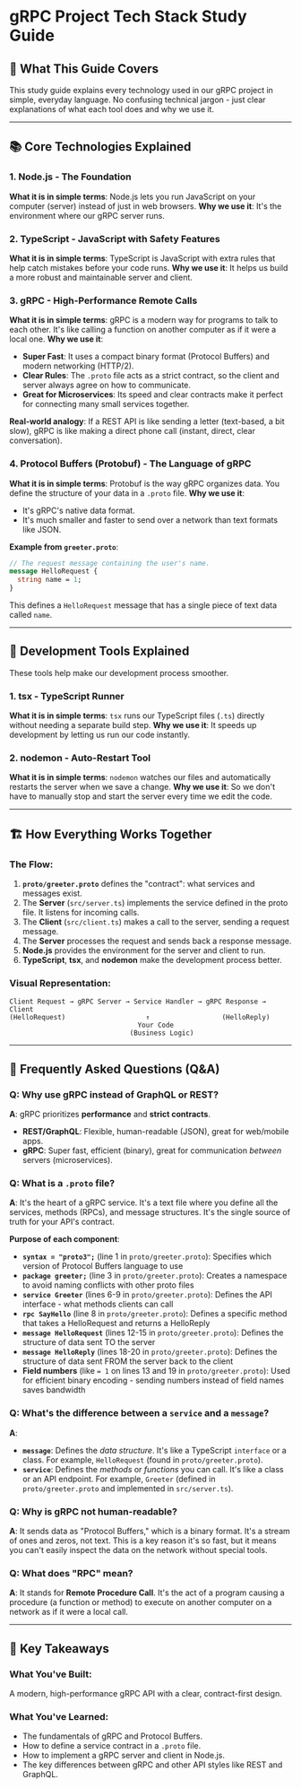 # gRPC Project Tech Stack Study Guide

## 🎯 What This Guide Covers

This study guide explains every technology used in our gRPC project in simple, everyday language. No confusing technical jargon - just clear explanations of what each tool does and why we use it.

---

## 📚 Core Technologies Explained

### 1. **Node.js** - The Foundation
**What it is in simple terms**: Node.js lets you run JavaScript on your computer (server) instead of just in web browsers.
**Why we use it**: It's the environment where our gRPC server runs.

### 2. **TypeScript** - JavaScript with Safety Features
**What it is in simple terms**: TypeScript is JavaScript with extra rules that help catch mistakes before your code runs.
**Why we use it**: It helps us build a more robust and maintainable server and client.

### 3. **gRPC** - High-Performance Remote Calls
**What it is in simple terms**: gRPC is a modern way for programs to talk to each other. It's like calling a function on another computer as if it were a local one.
**Why we use it**:
- **Super Fast**: It uses a compact binary format (Protocol Buffers) and modern networking (HTTP/2).
- **Clear Rules**: The `.proto` file acts as a strict contract, so the client and server always agree on how to communicate.
- **Great for Microservices**: Its speed and clear contracts make it perfect for connecting many small services together.

**Real-world analogy**: If a REST API is like sending a letter (text-based, a bit slow), gRPC is like making a direct phone call (instant, direct, clear conversation).

### 4. **Protocol Buffers (Protobuf)** - The Language of gRPC
**What it is in simple terms**: Protobuf is the way gRPC organizes data. You define the structure of your data in a `.proto` file.
**Why we use it**:
- It's gRPC's native data format.
- It's much smaller and faster to send over a network than text formats like JSON.

**Example from `greeter.proto`**:
```protobuf
// The request message containing the user's name.
message HelloRequest {
  string name = 1;
}
```
This defines a `HelloRequest` message that has a single piece of text data called `name`.

---

## 🔧 Development Tools Explained

These tools help make our development process smoother.

### 1. **tsx** - TypeScript Runner
**What it is in simple terms**: `tsx` runs our TypeScript files (`.ts`) directly without needing a separate build step.
**Why we use it**: It speeds up development by letting us run our code instantly.

### 2. **nodemon** - Auto-Restart Tool
**What it is in simple terms**: `nodemon` watches our files and automatically restarts the server when we save a change.
**Why we use it**: So we don't have to manually stop and start the server every time we edit the code.

---

## 🏗️ How Everything Works Together

### The Flow:
1. **`proto/greeter.proto`** defines the "contract": what services and messages exist.
2. The **Server** (`src/server.ts`) implements the service defined in the proto file. It listens for incoming calls.
3. The **Client** (`src/client.ts`) makes a call to the server, sending a request message.
4. The **Server** processes the request and sends back a response message.
5. **Node.js** provides the environment for the server and client to run.
6. **TypeScript**, **tsx**, and **nodemon** make the development process better.

### Visual Representation:
```
Client Request → gRPC Server → Service Handler → gRPC Response → Client
(HelloRequest)                    ↑                  (HelloReply)
                                Your Code
                              (Business Logic)
```

---

## 🤔 Frequently Asked Questions (Q&A)

### **Q: Why use gRPC instead of GraphQL or REST?**
**A**: gRPC prioritizes **performance** and **strict contracts**.
- **REST/GraphQL**: Flexible, human-readable (JSON), great for web/mobile apps.
- **gRPC**: Super fast, efficient (binary), great for communication *between* servers (microservices).

### **Q: What is a `.proto` file?**
**A**: It's the heart of a gRPC service. It's a text file where you define all the services, methods (RPCs), and message structures. It's the single source of truth for your API's contract.

**Purpose of each component**:
- **`syntax = "proto3";`** (line 1 in `proto/greeter.proto`): Specifies which version of Protocol Buffers language to use
- **`package greeter;`** (line 3 in `proto/greeter.proto`): Creates a namespace to avoid naming conflicts with other proto files
- **`service Greeter`** (lines 6-9 in `proto/greeter.proto`): Defines the API interface - what methods clients can call
- **`rpc SayHello`** (line 8 in `proto/greeter.proto`): Defines a specific method that takes a HelloRequest and returns a HelloReply
- **`message HelloRequest`** (lines 12-15 in `proto/greeter.proto`): Defines the structure of data sent TO the server
- **`message HelloReply`** (lines 18-20 in `proto/greeter.proto`): Defines the structure of data sent FROM the server back to the client
- **Field numbers** (like `= 1` on lines 13 and 19 in `proto/greeter.proto`): Used for efficient binary encoding - sending numbers instead of field names saves bandwidth

### **Q: What's the difference between a `service` and a `message`?**
**A**:
- **`message`**: Defines the *data structure*. It's like a TypeScript `interface` or a class. For example, `HelloRequest` (found in `proto/greeter.proto`).
- **`service`**: Defines the *methods* or *functions* you can call. It's like a class or an API endpoint. For example, `Greeter` (defined in `proto/greeter.proto` and implemented in `src/server.ts`).

### **Q: Why is gRPC not human-readable?**
**A**: It sends data as "Protocol Buffers," which is a binary format. It's a stream of ones and zeros, not text. This is a key reason it's so fast, but it means you can't easily inspect the data on the network without special tools.

### **Q: What does "RPC" mean?**
**A**: It stands for **Remote Procedure Call**. It's the act of a program causing a procedure (a function or method) to execute on another computer on a network as if it were a local call.

---

## 🎯 Key Takeaways

### **What You've Built**:
A modern, high-performance gRPC API with a clear, contract-first design.

### **What You've Learned**:
- The fundamentals of gRPC and Protocol Buffers.
- How to define a service contract in a `.proto` file.
- How to implement a gRPC server and client in Node.js.
- The key differences between gRPC and other API styles like REST and GraphQL. 
